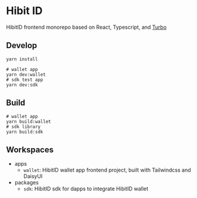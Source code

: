 # Hibit ID
HibitID frontend monorepo based on React, Typescript, and [Turbo](https://turbo.build/)
## Develop
```
yarn install

# wallet app
yarn dev:wallet
# sdk test app
yarn dev:sdk
```
## Build
```
# wallet app
yarn build:wallet
# sdk library
yarn build:sdk
```
## Workspaces
- apps
  - `wallet`: HibitID wallet app frontend project, built with Tailwindcss and DaisyUI
- packages
  - `sdk`: HibitID sdk for dapps to integrate HibitID wallet

